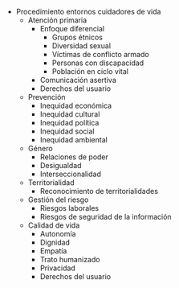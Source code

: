 - Procedimiento entornos cuidadores de vida
  - Atención primaria
    - Enfoque diferencial
      - Grupos étnicos
      - Diversidad sexual
      - Víctimas de conflicto armado
      - Personas con discapacidad
      - Población en ciclo vital
    - Comunicación asertiva
    - Derechos del usuario
  - Prevención
    - Inequidad económica
    - Inequidad cultural
    - Inequidad política
    - Inequidad social
    - Inequidad ambiental
  - Género
    - Relaciones de poder
    - Desigualdad
    - Interseccionalidad
  - Territorialidad
    - Reconocimiento de territorialidades
  - Gestión del riesgo
    - Riesgos laborales
    - Riesgos de seguridad de la información
  - Calidad de vida
    - Autonomía
    - Dignidad
    - Empatía
    - Trato humanizado
    - Privacidad
    - Derechos del usuario